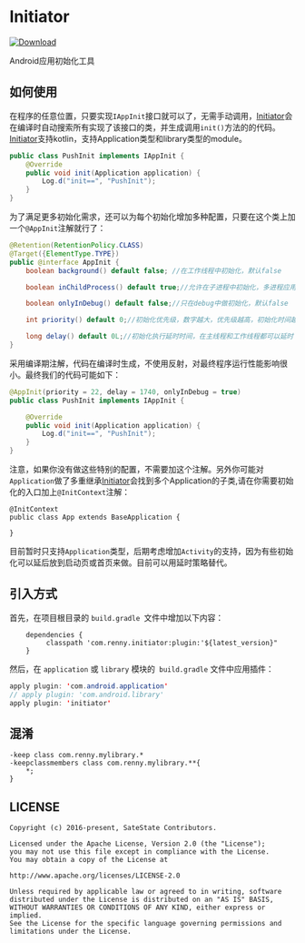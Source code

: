 # Initiator


[ ![Download](https://api.bintray.com/packages/renjianan/maven/plugin/images/download.svg) ](https://bintray.com/renjianan/maven/plugin/_latestVersion)

Android应用初始化工具

## 如何使用
在程序的任意位置，只要实现`IAppInit`接口就可以了，无需手动调用，[Initiator](https://github.com/renjianan/initiator)会在编译时自动搜索所有实现了该接口的类，并生成调用`init()`方法的的代码。[Initiator](https://github.com/renjianan/initiator)支持kotlin，支持Application类型和library类型的module。
```java
public class PushInit implements IAppInit {
    @Override
    public void init(Application application) {
        Log.d("init==", "PushInit");
    }
}
```

为了满足更多初始化需求，还可以为每个初始化增加多种配置，只要在这个类上加一个`@AppInit`注解就行了：
```java
@Retention(RetentionPolicy.CLASS)
@Target({ElementType.TYPE})
public @interface AppInit {
    boolean background() default false; //在工作线程中初始化，默认false

    boolean inChildProcess() default true;//允许在子进程中初始化，多进程应用Application的onCreate方法会调用多次，默认true

    boolean onlyInDebug() default false;//只在debug中做初始化，默认false

    int priority() default 0;//初始化优先级，数字越大，优先级越高，初始化时间越早

    long delay() default 0L;//初始化执行延时时间，在主线程和工作线程都可以延时
}
```

采用编译期注解，代码在编译时生成，不使用反射，对最终程序运行性能影响很小。最终我们的代码可能如下：
```java
@AppInit(priority = 22, delay = 1740, onlyInDebug = true)
public class PushInit implements IAppInit {

    @Override
    public void init(Application application) {
        Log.d("init==", "PushInit");
    }
}

```

注意，如果你没有做这些特别的配置，不需要加这个注解。另外你可能对`Application`做了多重继承[Initiator](https://github.com/renjianan/initiator)会找到多个Application的子类,请在你需要初始化的入口加上`@InitContext`注解：

```
@InitContext
public class App extends BaseApplication {

}
```
目前暂时只支持`Application`类型，后期考虑增加`Activity`的支持，因为有些初始化可以延后放到启动页或首页来做。目前可以用延时策略替代。
## 引入方式
首先，在项目根目录的 `build.gradle `文件中增加以下内容：
```
    dependencies {
         classpath 'com.renny.initiator:plugin:'${latest_version}"
    }

```
然后，在 `application` 或 `library` 模块的` build.gradle` 文件中应用插件：
```java
apply plugin: 'com.android.application'
// apply plugin: 'com.android.library'
apply plugin: 'initiator'
```
## 混淆
```
-keep class com.renny.mylibrary.*
-keepclassmembers class com.renny.mylibrary.**{
    *;
}

```
## LICENSE

    Copyright (c) 2016-present, SateState Contributors.

    Licensed under the Apache License, Version 2.0 (the "License");
    you may not use this file except in compliance with the License.
    You may obtain a copy of the License at

    http://www.apache.org/licenses/LICENSE-2.0

    Unless required by applicable law or agreed to in writing, software
    distributed under the License is distributed on an "AS IS" BASIS,
    WITHOUT WARRANTIES OR CONDITIONS OF ANY KIND, either express or implied.
    See the License for the specific language governing permissions and
    limitations under the License.
